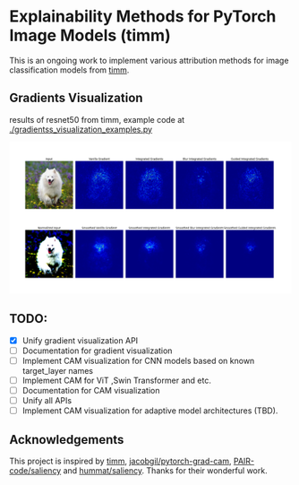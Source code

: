 # Explainability Methods for PyTorch Image Models (timm)
This is an ongoing work to implement various attribution methods for image classification models from [timm](https://github.com/huggingface/pytorch-image-models).

## Gradients Visualization
results of resnet50 from timm, example code at [./gradientss_visualization_examples.py](./gradients_visualization_examples.py)

<img src="./examples/gradients_visualization.png">


## TODO:
- [x] Unify gradient visualization API
- [ ] Documentation for gradient visualization
- [ ] Implement CAM visualization for CNN models based on known target_layer names
- [ ] Implement CAM for ViT ,Swin Transformer and etc.
- [ ] Documentation for CAM visualization
- [ ] Unify all APIs
- [ ] Implement CAM visualization for adaptive model architectures (TBD).

## Acknowledgements
This project is inspired by [timm](https://github.com/huggingface/pytorch-image-models), [jacobgil/pytorch-grad-cam](https://github.com/jacobgil/pytorch-grad-cam), [PAIR-code/saliency](https://github.com/PAIR-code/saliency) and [hummat/saliency](https://github.com/hummat/saliency). Thanks for their wonderful work.

